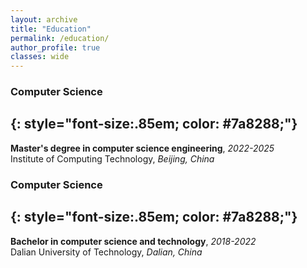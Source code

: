 ```yaml
---
layout: archive
title: "Education"
permalink: /education/
author_profile: true
classes: wide
---
```


### Computer Science
{: style="font-size:.85em; color: #7a8288;"}
---

**Master's degree in computer science engineering**, *2022-2025*  
Institute of Computing Technology, *Beijing, China*

### Computer Science
{: style="font-size:.85em; color: #7a8288;"}
---

**Bachelor in computer science and technology**, *2018-2022*  
Dalian University of Technology, *Dalian, China*
